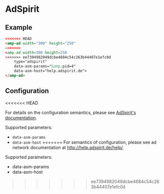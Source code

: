 <!---
Copyright 2015 The AMP HTML Authors. All Rights Reserved.

Licensed under the Apache License, Version 2.0 (the "License");
you may not use this file except in compliance with the License.
You may obtain a copy of the License at

      http://www.apache.org/licenses/LICENSE-2.0

Unless required by applicable law or agreed to in writing, software
distributed under the License is distributed on an "AS-IS" BASIS,
WITHOUT WARRANTIES OR CONDITIONS OF ANY KIND, either express or implied.
See the License for the specific language governing permissions and
limitations under the License.
-->

# AdSpirit

## Example

```html
<<<<<<< HEAD
<amp-ad width="300" height="250"
=======
<amp-ad width=300 height=250
>>>>>>> ee7394982049dcbe4684c54c263b44407e1efc0d
    type="adspirit"
    data-asm-params="&amp;pid=4"
    data-asm-host="help.adspirit.de">
</amp-ad>
```

## Configuration

<<<<<<< HEAD

For details on the configuration semantics, please see [AdSpirit's documentation](http://help.adspirit.de/help/).

Supported parameters:

- `data-asm-params`
- `data-asm-host`
=======
For semantics of configuration, please see ad network documentation at http://help.adspirit.de/help/.

Supported parameters:

- data-asm-params
- data-asm-host
>>>>>>> ee7394982049dcbe4684c54c263b44407e1efc0d
